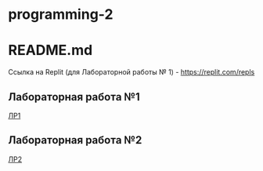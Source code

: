 # programming-2

# README.md

Ссылка на Replit (для Лабораторной работы № 1) - https://replit.com/repls 

## Лабораторная работа №1
[ЛР1](https://github.com/MelnikNO/programming-2/tree/main/ЛР%201)

## Лабораторная работа №2
[ЛР2](https://github.com/MelnikNO/programming-2/tree/main/ЛР%202)
